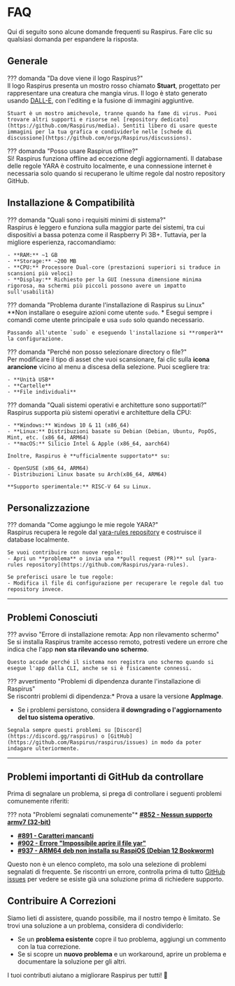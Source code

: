 # FAQ

Qui di seguito sono alcune domande frequenti su Raspirus. Fare clic su qualsiasi domanda per espandere la risposta.

## Generale

??? domanda "Da dove viene il logo Raspirus?"\
Il logo Raspirus presenta un mostro rosso chiamato **Stuart**, progettato per rappresentare una creatura che mangia virus. Il logo è stato generato usando [DALL-E](https://openai.com/product/dall-e-2), con l'editing e la fusione di immagini aggiuntive.

```
Stuart è un mostro amichevole, tranne quando ha fame di virus. Puoi trovare altri supporti e risorse nel [repository dedicato](https://github.com/Raspirus/media). Sentiti libero di usare queste immagini per la tua grafica e condividerle nelle [schede di discussione](https://github.com/orgs/Raspirus/discussions).  
```

??? domanda "Posso usare Raspirus offline?"\
Sì! Raspirus funziona offline ad eccezione degli aggiornamenti. Il database delle regole YARA è costruito localmente, e una connessione internet è necessaria solo quando si recuperano le ultime regole dal nostro repository GitHub.

## Installazione & Compatibilità

??? domanda "Quali sono i requisiti minimi di sistema?"\
Raspirus è leggero e funziona sulla maggior parte dei sistemi, tra cui dispositivi a bassa potenza come il Raspberry Pi 3B+. Tuttavia, per la migliore esperienza, raccomandiamo:

```
- **RAM:** ~1 GB  
- **Storage:** ~200 MB  
- **CPU:** Processore Dual-core (prestazioni superiori si traduce in scansioni più veloci)  
- **Display:** Richiesto per la GUI (nessuna dimensione minima rigorosa, ma schermi più piccoli possono avere un impatto sull'usabilità)  
```

??? domanda "Problema durante l'installazione di Raspirus su Linux"\
\*\*Non installare o eseguire azioni come utente `sudo`. \* Esegui sempre i comandi come utente principale e usa `sudo` solo quando necessario.

```
Passando all'utente `sudo` e eseguendo l'installazione si **romperà** la configurazione.  
```

??? domanda "Perché non posso selezionare directory o file?"\
Per modificare il tipo di asset che vuoi scansionare, fai clic sulla **icona arancione** vicino al menu a discesa della selezione. Puoi scegliere tra:

```
- **Unità USB**  
- **Cartelle**  
- **File individuali**  
```

??? domanda "Quali sistemi operativi e architetture sono supportati?"\
Raspirus supporta più sistemi operativi e architetture della CPU:

```
- **Windows:** Windows 10 & 11 (x86_64)  
- **Linux:** Distribuzioni basate su Debian (Debian, Ubuntu, PopOS, Mint, etc. (x86_64, ARM64)  
- **macOS:** Silicio Intel & Apple (x86_64, aarch64)  

Inoltre, Raspirus è **ufficialmente supportato** su:  

- OpenSUSE (x86_64, ARM64)  
- Distribuzioni Linux basate su Arch(x86_64, ARM64)  

**Supporto sperimentale:** RISC-V 64 su Linux.  
```

## Personalizzazione

??? domanda "Come aggiungo le mie regole YARA?"\
Raspirus recupera le regole dal [yara-rules repository](https://github.com/Raspirus/yara-rules) e costruisce il database localmente.

```
Se vuoi contribuire con nuove regole:  
- Apri un **problema** o invia una **pull request (PR)** sul [yara-rules repository](https://github.com/Raspirus/yara-rules).  

Se preferisci usare le tue regole:  
- Modifica il file di configurazione per recuperare le regole dal tuo repository invece.  
```

---

## Problemi Conosciuti

??? avviso "Errore di installazione remota: App non rilevamento schermo"\
Se si installa Raspirus tramite accesso remoto, potresti vedere un errore che indica che l'app **non sta rilevando uno schermo**.

```
Questo accade perché il sistema non registra uno schermo quando si esegue l'app dalla CLI, anche se si è fisicamente connessi.  
```

??? avvertimento "Problemi di dipendenza durante l'installazione di Raspirus"\
Se riscontri problemi di dipendenza:* Prova a usare la versione **AppImage**.
* Se i problemi persistono, considera **il downgrading o l'aggiornamento del tuo sistema operativo**.

```
Segnala sempre questi problemi su [Discord](https://discord.gg/raspirus) o [GitHub](https://github.com/Raspirus/raspirus/issues) in modo da poter indagare ulteriormente.  
```

---

## Problemi importanti di GitHub da controllare

Prima di segnalare un problema, si prega di controllare i seguenti problemi comunemente riferiti:

??? nota "Problemi segnalati comunemente"* **[#852 - Nessun supporto armv7 (32-bit)](https://github.com/Raspirus/raspirus/issues/852)**
* **[#891 - Caratteri mancanti](https://github.com/Raspirus/raspirus/issues/891)**
* **[#902 - Errore "Impossibile aprire il file yar"](https://github.com/Raspirus/raspirus/issues/902)**
* **[#937 - ARM64 deb non installa su RaspiOS (Debian 12 Bookworm)](https://github.com/Raspirus/raspirus/issues/937)**

Questo non è un elenco completo, ma solo una selezione di problemi segnalati di frequente. Se riscontri un errore, controlla prima di tutto [GitHub issues](https://github.com/Raspirus/raspirus/issues) per vedere se esiste già una soluzione prima di richiedere supporto.

## Contribuire A Correzioni

Siamo lieti di assistere, quando possibile, ma il nostro tempo è limitato. Se trovi una soluzione a un problema, considera di condividerlo:

- Se un **problema esistente** copre il tuo problema, aggiungi un commento con la tua correzione.
- Se si scopre un **nuovo problema** e un workaround, aprire un problema e documentare la soluzione per gli altri.

I tuoi contributi aiutano a migliorare Raspirus per tutti! 🚀
